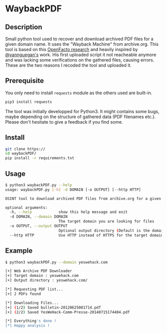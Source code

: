 # WaybackPDF

## Description

Small python tool used to recover and download archived PDF files for a given domain name. It uses the "Wayback Machine" from archive.org.
This tool is based on this [OpenFacto research](https://openfacto.fr/2020/04/19/recuperer-des-fichiers-pdf-en-masse-sur-archive-org/) and heavily inspired by [@yannguegan's](https://twitter.com/yannguegan) work. His first uploaded script it not reacheable anymore and was lacking some verifications on the gathered files, causing errors. These are the two reasons I recoded the tool and uploaded it.


## Prerequisite

You only need to install `requests` module as the others used are built-in.

```bash
pip3 install requests
```

The tool was initially developped for Python3. It might contains some bugs, maybe depending on the structure of gathered data (PDF filenames etc.). Please don't hesitate to give a feedback if you find some.


## Install

```bash
git clone https://
cd waybackPDF/
pip install -r requirements.txt
```

## Usage

```bash
$ python3 waybackPDF.py --help
usage: waybackPDF.py [-h] -d DOMAIN [-o OUTPUT] [--http HTTP]

OSINT tool to download archived PDF files from archive.org for a given website.

optional arguments:
  -h, --help            show this help message and exit
  -d DOMAIN, --domain DOMAIN
                        The target domain you are looking for files
  -o OUTPUT, --output OUTPUT
                        Optional output directory (Default is the domain name)
  --http HTTP           Use HTTP instead of HTTPS for the target domain. The default behavior uses HTTPS
```

## Example

```bash
$ python3 waybackPDF.py --domain yeswehack.com

[+] Web Archive PDF Downloader 
[+] Target domain : yeswehack.com
[+] Output directory : yeswehack.com/

[*] Requesting PDF list...
[+] 2 PDFs found

[*] Downloading Files...
[+] (1/2) Saved bulletin-20120625001714.pdf
[+] (2/2) Saved YesWeHack-Comm-Presse-20140715174404.pdf

[*] Everything's done !
[*] Happy analysis !
```